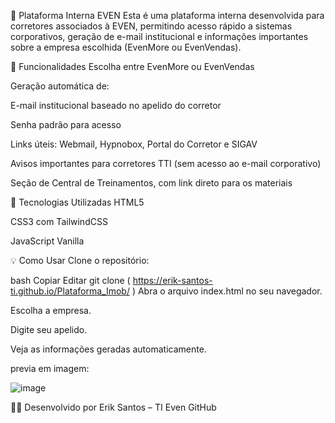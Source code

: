 🏢 Plataforma Interna EVEN
Esta é uma plataforma interna desenvolvida para corretores associados à EVEN, permitindo acesso rápido a sistemas corporativos, geração de e-mail institucional e informações importantes sobre a empresa escolhida (EvenMore ou EvenVendas).

🚀 Funcionalidades
Escolha entre EvenMore ou EvenVendas

Geração automática de:

E-mail institucional baseado no apelido do corretor

Senha padrão para acesso

Links úteis: Webmail, Hypnobox, Portal do Corretor e SIGAV

Avisos importantes para corretores TTI (sem acesso ao e-mail corporativo)

Seção de Central de Treinamentos, com link direto para os materiais

🧠 Tecnologias Utilizadas
HTML5

CSS3 com TailwindCSS

JavaScript Vanilla

💡 Como Usar
Clone o repositório:

bash
Copiar
Editar
git clone ( https://erik-santos-ti.github.io/Plataforma_Imob/ )
Abra o arquivo index.html no seu navegador.

Escolha a empresa.

Digite seu apelido.

Veja as informações geradas automaticamente.

previa em imagem:

![image](https://github.com/user-attachments/assets/43439b00-b24f-4454-b7a9-109b41c262b4)



👨‍💻 Desenvolvido por
Erik Santos – TI Even
GitHub

